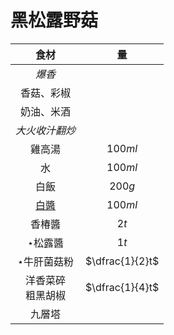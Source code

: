 # 黑松露野菇

|          食材          |       量        |
| :--------------------: | :-------------: |
|         *爆香*         |                 |
|       香菇、彩椒       |                 |
|       奶油、米酒       |                 |
|     *大火收汁翻炒*     |                 |
|         雞高湯         |     $100ml$     |
|           水           |     $100ml$     |
|          白飯          |     $200g$      |
|        [白醬][]        |     $100ml$     |
|         香椿醬         |      $2t$       |
|      &Star;松露醬      |      $1t$       |
|    &Star;牛肝菌菇粉    | $\dfrac{1}{2}t$ |
| 洋香菜碎<br />粗黑胡椒 | $\dfrac{1}{4}t$ |
|         九層塔         |                 |

[白醬]: /recipes/醬料/白醬
